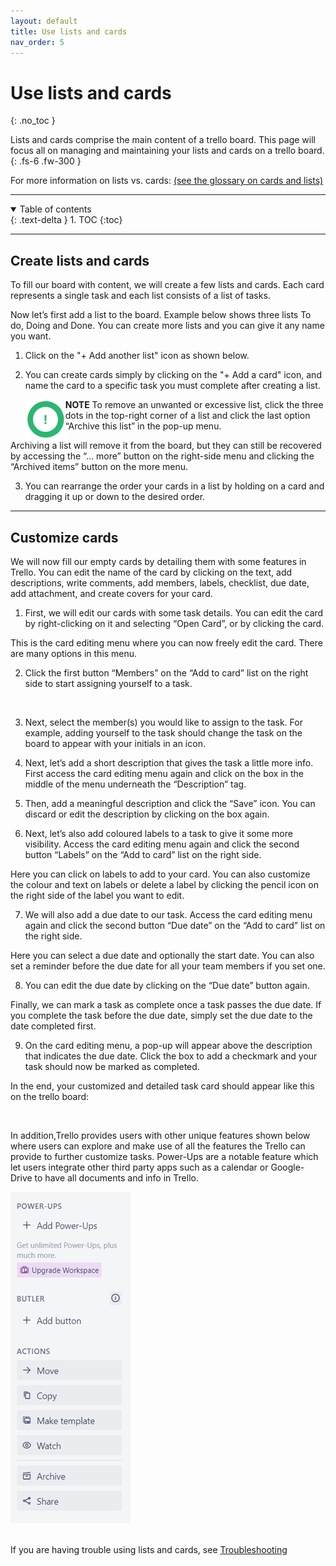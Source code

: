 ```yaml
---
layout: default
title: Use lists and cards
nav_order: 5
---
```


# Use lists and cards
{: .no_toc }

Lists and cards comprise the main content of a trello board. This page will focus all on managing and maintaining your lists and cards on a trello board.
{: .fs-6 .fw-300 }

For more information on lists vs. cards: [(see the glossary on cards and lists)](https://cheesypudding.github.io/Jasper-Test-Docs/docs/search/)

---

<details open markdown="block">
  <summary>
    Table of contents
  </summary>
  {: .text-delta }
1. TOC
{:toc}
</details>

---

## Create lists and cards
To fill our board with content, we will create a few lists and cards. Each card represents a single task and each list consists of a list of tasks.


Now let’s first add a list to the board. Example below shows three lists To do, Doing and Done. You can create more lists and you can give it any name you want. 
1. Click on the "+ Add another list" icon as shown below.


2. You can create cards simply by clicking on the "+ Add a card" icon, and name the card to a specific task you must complete after creating a list.

    <img align="left" src="https://github.com/CheesyPudding/Jasper-Test-Docs/blob/gh-pages/assets/images/alert.png?raw=true">**NOTE** To remove an unwanted or excessive list, click the three dots in the top-right corner of a list and click the last option “Archive this list” in the pop-up menu.


Archiving a list will remove it from the board, but they can still be recovered by accessing the “... more” button on the right-side menu and clicking the “Archived items” button on the more menu. 

3. You can rearrange the order your cards in a list by holding on a card and dragging it up or down to the desired order.







  
---

## Customize cards
We will now fill our empty cards by detailing them with some features in Trello. You can edit the name of the card by clicking on the text, add descriptions, write comments, add members, labels, checklist, due date, add attachment, and create covers for your card.

1. First, we will edit our cards with some task details. You can edit the card by right-clicking on it and selecting “Open Card”, or by clicking the card.


This is the card editing menu where you can now freely edit the card. There are many options in this menu. 


2. Click the first button “Members” on the “Add to card” list on the right side to start assigning yourself to a task.
<br />


3. Next, select the member(s) you would like to assign to the task. For example, adding yourself to the task should change the task on the board to appear with your initials in an icon.


4. Next, let’s add a short description that gives the task a little more info. First access the card editing menu again and click on the box in the middle of the menu underneath the “Description” tag. 

5. Then, add a meaningful description and click the “Save” icon. You can discard or edit the description by clicking on the box again.


6. Next, let’s also add coloured labels to a task to give it some more visibility. Access the card editing menu again and click the second button “Labels” on the “Add to card” list on the right side.


Here you can click on labels to add to your card. You can also customize the colour and text on labels or delete a label by clicking the pencil icon on the right side of the label you want to edit. 

7. We will also add a due date to our task. Access the card editing menu again and click the second button “Due date” on the “Add to card” list on the right side. 

Here you can select a due date and optionally the start date. You can also set a reminder before the due date for all your team members if you set one. 

8. You can edit the due date by clicking on the “Due date” button again.


Finally, we can mark a task as complete once a task passes the due date. If you complete the task before the due date, simply set the due date to the date completed first. 

9. On the card editing menu, a pop-up will appear above the description that indicates the due date. Click the box to add a checkmark and your task should now be marked as completed.


In the end, your customized and detailed task card should appear like this on the trello board:

<br />

In addition,Trello provides users with other unique features shown below where users can explore and make use of all the features the Trello can provide to further customize tasks. Power-Ups are a notable feature which let users integrate other third party apps such as a calendar or Google-Drive to have all documents and info in Trello.

   ![](https://github.com/CheesyPudding/Jasper-Test-Docs/blob/gh-pages/assets/images/customize-cards-step-7-2.png?raw=true "power-ups")
<br />
<br />

If you are having trouble using lists and cards, see [Troubleshooting](https://cheesypudding.github.io/Jasper-Test-Docs/docs/index-test/)
